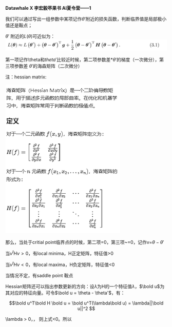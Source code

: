 **Datawhale X 李宏毅苹果书 AI夏令营——1**

我们可以通过写出一组参数中某项记作$\theta'$附近的损失函数，判断临界值是局部极小值还是鞍点；

$\theta'$ 附近的$L(\theta)$可近似为：![image-20240827205839162](pics/1/image-20240827205839162.png)

第一项记作\theta和$theta'$比较近时候，第二项参数差*$\theta'$的梯度（一次微分），第三项参数差  $\theta'$的海森矩阵（二次微分）



注：hessian matrix:

![image-20240827210348332](pics/1/image-20240827210348332.png)

那么，当处于critial point临界点的时候，第二项=0，第三项~=0，记作v=$\theta-\theta'$

当$v^tHv>0$，有local minima，H正定矩阵，特征值>0

当$v^tHv<0$，有local maxima，H负定矩阵，特征值<0

当情况不定，有saddle point 鞍点

Hessian矩阵还可以指出参数更新的方向：设$\lambda$为H的一个特征值$\lambda$，$\bold u$为其对应的特征向量。可令$\bold u = \theta - \theta'$，有：

$$\bold u^T\bold H \bold u = \bold u^T(\lambda\bold u) = \lambda||\bold u||^2 $$

\lambda > 0，， 则上式<0。所以